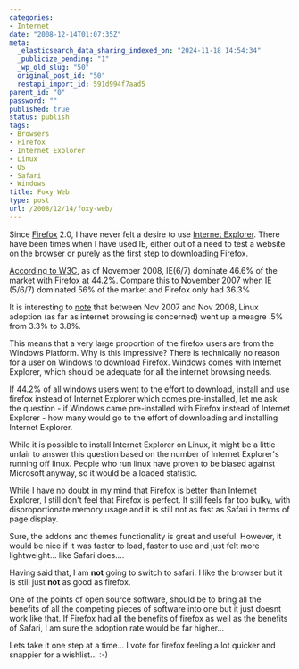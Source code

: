```yaml
---
categories:
- Internet
date: "2008-12-14T01:07:35Z"
meta:
  _elasticsearch_data_sharing_indexed_on: "2024-11-18 14:54:34"
  _publicize_pending: "1"
  _wp_old_slug: "50"
  original_post_id: "50"
  restapi_import_id: 591d994f7aad5
parent_id: "0"
password: ""
published: true
status: publish
tags:
- Browsers
- Firefox
- Internet Explorer
- Linux
- OS
- Safari
- Windows
title: Foxy Web
type: post
url: /2008/12/14/foxy-web/
---
```


Since [Firefox](http://www.mozilla.com/en-US/firefox/ "Firefox") 2.0, I have
never felt a desire to use
[Internet Explorer](http://www.microsoft.com/windows/products/winfamily/ie/default.mspx "Internet Explorer").
There have been times when I have used IE, either out of a need to test a
website on the browser or purely as the first step to downloading Firefox.

[According to W3C](http://www.w3schools.com/browsers/browsers_stats.asp "IE vs Firefox adoption"),
as of November 2008, IE(6/7) dominate 46.6% of the market with Firefox at 44.2%.
Compare this to November 2007 when IE (5/6/7) dominated 56% of the market and
Firefox only had 36.3%

It is interesting to
[note](http://www.w3schools.com/browsers/browsers_os.asp "OS Statistics") that
between Nov 2007 and Nov 2008, Linux adoption (as far as internet browsing is
concerned) went up a meagre .5% from 3.3% to 3.8%.

<!--more-->

This means that a very large proportion of the firefox users are from the
Windows Platform. Why is this impressive? There is technically no reason for a
user on Windows to download Firefox. Windows comes with Internet Explorer, which
should be adequate for all the internet browsing needs.

If 44.2% of all windows users went to the effort to download, install and use
firefox instead of Internet Explorer which comes pre-installed, let me ask the
question - if Windows came pre-installed with Firefox instead of Internet
Explorer - how many would go to the effort of downloading and installing
Internet Explorer.

While it is possible to install Internet Explorer on Linux, it might be a little
unfair to answer this question based on the number of Internet Explorer\'s
running off linux. People who run linux have proven to be biased against
Microsoft anyway, so it would be a loaded statistic.

While I have no doubt in my mind that Firefox is better than Internet Explorer,
I still don\'t feel that Firefox is perfect. It still feels far too bulky, with
disproportionate memory usage and it is still not as fast as Safari in terms of
page display.

Sure, the addons and themes functionality is great and useful. However, it would
be nice if it was faster to load, faster to use and just felt more
lightweight\... like Safari does\....

Having said that, I am **not** going to switch to safari. I like the browser but
it is still just **not** as good as firefox.

One of the points of open source software, should be to bring all the benefits
of all the competing pieces of software into one but it just doesnt work like
that. If Firefox had all the benefits of firefox as well as the benefits of
Safari, I am sure the adoption rate would be far higher\...

Lets take it one step at a time\... I vote for firefox feeling a lot quicker and
snappier for a wishlist\... :-)
